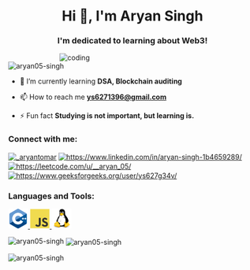 <h1 align="center">Hi 👋, I'm Aryan Singh</h1>
<h3 align="center">I'm dedicated to learning about Web3!</h3>

<img align = "right" alt = "coding" width = "400" src = "https://user-images.githubusercontent.com/74038190/212749171-b84692a8-2b04-4e3b-93ca-ac14705da224.gif">

<p align="left"> <img src="https://komarev.com/ghpvc/?username=aryan05-singh&label=Profile%20views&color=0e75b6&style=flat" alt="aryan05-singh" /> </p>

- 🌱 I’m currently learning **DSA, Blockchain auditing**

- 📫 How to reach me **ys6271396@gmail.com**

- ⚡ Fun fact **Studying is not important, but learning is.**

<h3 align="left">Connect with me:</h3>
<p align="left">
<a href="https://twitter.com/_aryantomar" target="blank"><img align="center" src="https://raw.githubusercontent.com/rahuldkjain/github-profile-readme-generator/master/src/images/icons/Social/twitter.svg" alt="_aryantomar" height="30" width="40" /></a>
<a href="https://linkedin.com/in/https://www.linkedin.com/in/aryan-singh-1b4659289/" target="blank"><img align="center" src="https://raw.githubusercontent.com/rahuldkjain/github-profile-readme-generator/master/src/images/icons/Social/linked-in-alt.svg" alt="https://www.linkedin.com/in/aryan-singh-1b4659289/" height="30" width="40" /></a>
<a href="https://www.leetcode.com/https://leetcode.com/u/__aryan_05/" target="blank"><img align="center" src="https://raw.githubusercontent.com/rahuldkjain/github-profile-readme-generator/master/src/images/icons/Social/leet-code.svg" alt="https://leetcode.com/u/__aryan_05/" height="30" width="40" /></a>
<a href="https://auth.geeksforgeeks.org/user/https://www.geeksforgeeks.org/user/ys627g34v/" target="blank"><img align="center" src="https://raw.githubusercontent.com/rahuldkjain/github-profile-readme-generator/master/src/images/icons/Social/geeks-for-geeks.svg" alt="https://www.geeksforgeeks.org/user/ys627g34v/" height="30" width="40" /></a>
</p>

<h3 align="left">Languages and Tools:</h3>
<p align="left"> <a href="https://www.w3schools.com/cpp/" target="_blank" rel="noreferrer"> <img src="https://raw.githubusercontent.com/devicons/devicon/master/icons/cplusplus/cplusplus-original.svg" alt="cplusplus" width="40" height="40"/> </a> <a href="https://developer.mozilla.org/en-US/docs/Web/JavaScript" target="_blank" rel="noreferrer"> <img src="https://raw.githubusercontent.com/devicons/devicon/master/icons/javascript/javascript-original.svg" alt="javascript" width="40" height="40"/> </a> <a href="https://www.linux.org/" target="_blank" rel="noreferrer"> <img src="https://raw.githubusercontent.com/devicons/devicon/master/icons/linux/linux-original.svg" alt="linux" width="40" height="40"/> </a> </p>

<p><img align="left" src="https://github-readme-stats.vercel.app/api/top-langs?username=aryan05-singh&show_icons=true&locale=en&layout=compact" alt="aryan05-singh" /></p>

<p>&nbsp;<img align="center" src="https://github-readme-stats.vercel.app/api?username=aryan05-singh&show_icons=true&locale=en" alt="aryan05-singh" /></p>

<p><img align="center" src="https://github-readme-streak-stats.herokuapp.com/?user=aryan05-singh&" alt="aryan05-singh" /></p>
